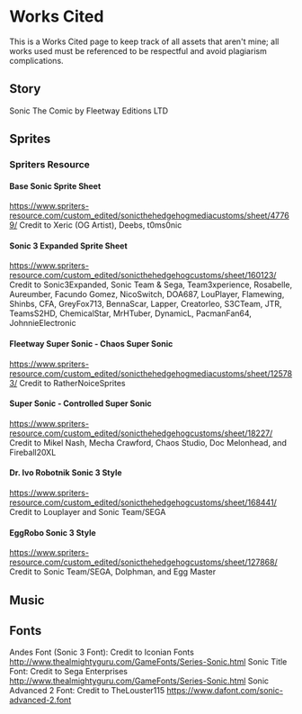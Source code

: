 #		Works Cited
This is a Works Cited page to keep track of all assets that aren't mine; all works used must be referenced to be respectful and avoid plagiarism complications.

##		Story
Sonic The Comic by Fleetway Editions LTD

##		Sprites
###		Spriters Resource
####	Base Sonic Sprite Sheet
https://www.spriters-resource.com/custom_edited/sonicthehedgehogmediacustoms/sheet/47769/
Credit to Xeric (OG Artist), Deebs, t0ms0nic
####	Sonic 3 Expanded Sprite Sheet
https://www.spriters-resource.com/custom_edited/sonicthehedgehogcustoms/sheet/160123/
Credit to Sonic3Expanded, Sonic Team & Sega, Team3xperience, Rosabelle, Aureumber, Facundo Gomez, NicoSwitch, DOA687, LouPlayer, Flamewing, Shinbs, CFA, GreyFox713, BennaScar, Lapper, Creatorleo, S3CTeam, JTR, TeamsS2HD, ChemicalStar, MrHTuber, DynamicL, PacmanFan64, JohnnieElectronic 
####	Fleetway Super Sonic - Chaos Super Sonic
https://www.spriters-resource.com/custom_edited/sonicthehedgehogmediacustoms/sheet/125783/
Credit to RatherNoiceSprites
####	Super Sonic - Controlled Super Sonic
https://www.spriters-resource.com/custom_edited/sonicthehedgehogcustoms/sheet/18227/
Credit to Mikel Nash, Mecha Crawford, Chaos Studio, Doc Melonhead, and Fireball20XL
####	Dr. Ivo Robotnik Sonic 3 Style
https://www.spriters-resource.com/custom_edited/sonicthehedgehogcustoms/sheet/168441/
Credit to Louplayer and Sonic Team/SEGA
####	EggRobo Sonic 3 Style
https://www.spriters-resource.com/custom_edited/sonicthehedgehogcustoms/sheet/127868/
Credit to Sonic Team/SEGA, Dolphman, and Egg Master

##		Music

##		Fonts
Andes Font (Sonic 3 Font): Credit to Iconian Fonts http://www.thealmightyguru.com/GameFonts/Series-Sonic.html
Sonic Title Font: Credit to Sega Enterprises http://www.thealmightyguru.com/GameFonts/Series-Sonic.html
Sonic Advanced 2 Font: Credit to TheLouster115 https://www.dafont.com/sonic-advanced-2.font
